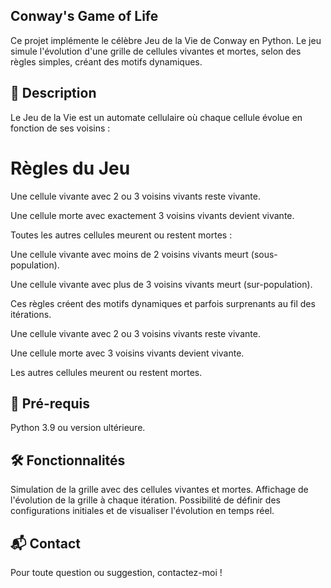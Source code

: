 ## Conway's Game of Life
Ce projet implémente le célèbre Jeu de la Vie de Conway en Python. Le jeu simule l'évolution d'une grille de cellules vivantes et mortes, selon des règles simples, créant des motifs dynamiques.

## 📖 Description
Le Jeu de la Vie est un automate cellulaire où chaque cellule évolue en fonction de ses voisins :

# Règles du Jeu
Une cellule vivante avec 2 ou 3 voisins vivants reste vivante.

Une cellule morte avec exactement 3 voisins vivants devient vivante.

Toutes les autres cellules meurent ou restent mortes :

Une cellule vivante avec moins de 2 voisins vivants meurt (sous-population).

Une cellule vivante avec plus de 3 voisins vivants meurt (sur-population).

Ces règles créent des motifs dynamiques et parfois surprenants au fil des itérations.

Une cellule vivante avec 2 ou 3 voisins vivants reste vivante.

Une cellule morte avec 3 voisins vivants devient vivante.

Les autres cellules meurent ou restent mortes.

## 🚀 Pré-requis
Python 3.9 ou version ultérieure.

## 🛠️ Fonctionnalités
Simulation de la grille avec des cellules vivantes et mortes.
Affichage de l'évolution de la grille à chaque itération.
Possibilité de définir des configurations initiales et de visualiser l'évolution en temps réel.

## 📬 Contact
Pour toute question ou suggestion, contactez-moi !

